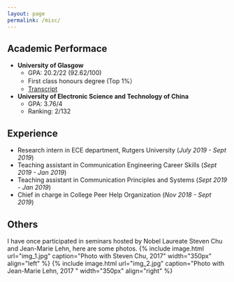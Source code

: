 ```yaml
---
layout: page
permalink: /misc/
---
```


## Academic Performace
- **University of Glasgow**
	- GPA: 20.2/22 (92.62/100)
	- First class honours degree (Top 1%）
	- [Transcript](https://github.com/MasterEndless/Personal-Files/blob/master/UOG_HEAR.pdf?raw=true)
- **University of Electronic Science and Technology of China**
	- GPA: 3.76/4 
	- Ranking: 2/132

## Experience
- Research intern in ECE department, Rutgers University (*July 2019 - Sept 2019*)
- Teaching assistant in Communication Engineering Career Skills (*Sept 2019 - Jan 2019*)
- Teaching assistant in Communication Principles and Systems (*Sept 2019 - Jan 2019*)
- Chief in charge in College Peer Help Organization (*Nov 2018 - Sept 2019*)
	

## Others
I have once participated in seminars hosted by Nobel Laureate Steven Chu and Jean-Marie Lehn, here are some photos.
{% include image.html url="img_1.jpg" caption="Photo with Steven Chu, 2017" width="350px" align="left" %}
{% include image.html url="img_2.jpg" caption="Photo with Jean-Marie Lehn, 2017 " width="350px" align="right" %}



